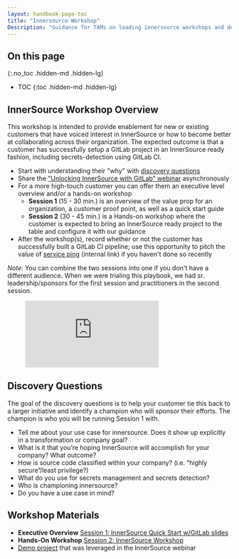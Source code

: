 ```yaml
---
layout: handbook-page-toc
title: "Innersource Workshop"
Description: "Guidance for TAMs on leading innersource workshops and deep-dives."
---
```


## On this page
{:.no_toc .hidden-md .hidden-lg}

- TOC
{:toc .hidden-md .hidden-lg}

## InnerSource Workshop Overview

This workshop is intended to provide enablement for new or existing customers that have voiced interest in InnerSource or how to become better at collaborating across their organization. The expected outcome is that a customer has successfully setup a GitLab project in an InnerSource ready fashion, including secrets-detection using GitLab CI.

* Start with understanding their "why" with [discovery questions](#discovery-questions)
* Share the ["Unlocking InnerSource with GitLab" webinar](https://www.youtube.com/watch?v=ZS1mCpBHXaI) asynchronously 
* For a more high-touch customer you can offer them an executive level overview and/or a hands-on workshop
  * **Session 1** (15 - 30 min.) is an overview of the value prop for an organization, a customer proof point, as well as a quick start guide 
  * **Session 2** (30 - 45 min.) is a Hands-on workshop where the customer is expected to bring an InnerSource ready project to the table and configure it with our guidance
* After the workshop(s), record whether or not the customer has successfully built a GitLab CI pipeline; use this opportunity to pitch the value of [service ping](https://docs.google.com/presentation/d/1d28buwnzM4xKADU1OC6dU6HXd3KqBurG_tIEag7BJMw/edit#slide=id.g10928a67270_0_636) (internal link) if you haven't done so recently

*Note*: You can combine the two sessions into one if you don't have a different audience. When we were trialing this playbook, we had sr. leadership/sponsors for the first session and practitioners in the second session. 

<figure class="video_container">
  <iframe src="https://www.youtube.com/embed/ZS1mCpBHXaI" frameborder="0" allowfullscreen="true"> </iframe>
</figure>

## Discovery Questions
The goal of the discovery questions is to help your customer tie this back to a larger initiative and identify a champion who will sponsor their efforts. The champion is who you will be running Session 1 with.

* Tell me about your use case for innersource. Does it show up explicitly in a transformation or company goal?
* What is it that you’re hoping InnerSource will accomplish for your company? What outcome?
* How is source code classified within your company? (i.e. “highly secure”/least privilege?)
* What do you use for secrets management and secrets detection?
* Who is championing innersource?
* Do you have a use case in mind?

## Workshop Materials

* **Executive Overview** [Session 1: InnerSource Quick Start w/GitLab slides](https://docs.google.com/presentation/d/1O_MBH5_NHfKvDcWrdaHx_tmfUWWRkc3xnvMBWdikwIA/edit#slide=id.gcb47225958_0_1126)
* **Hands-On Workshop** [Session 2: InnerSource Workshop](https://docs.google.com/presentation/d/1PauUr2hczbWNb7D5xvEGkMo5h4w1KGORnE2thgYiQZg/edit#slide=id.gfd8e70f97a_0_295)
* [Demo project](https://cs.gitlabdemo.cloud/innersource/demo) that was leveraged in the InnerSource webinar

